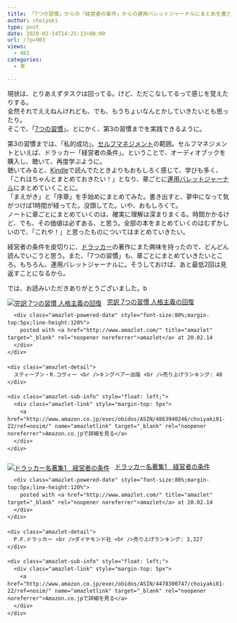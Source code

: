 ```yaml
---
title: 「7つの習慣」からの「経営者の条件」からの連用バレットジャーナルにまとめを書き書き
author: choiyaki
type: post
date: 2020-02-14T14:25:13+00:00
url: /?p=903
views:
  - 481
categories:
  - 本

---
```

現状は、とりあえずタスクは回ってる。けど、ただこなしてるって感じを覚えたりする。  
全然それでええねんけれども、でも、もうちょいなんとかしていきたいとも思ったり。  
そこで、「[7つの習慣][1]」。とにかく、第3の習慣までを実践できるように。

第3の習慣までは、「私的成功」。[セルフマネジメント][2]の範囲。セルフマネジメントといえば、ドラッカー「経営者の条件」。ということで、オーディオブックを購入し、聴いて、再度学ぶように。  
聴いてみると、[Kindle][3]で読んでたときよりもおもしろく感じて、学びも多く、「これはちゃんとまとめておきたい！」となり、章ごとに[連用バレットジャーナル][4]にまとめていくことに。  
「まえがき」と「序章」を手始めにまとめてみた。書き出すと、夢中になって気がつけば1時間が経ってた。没頭してた。いや、おもしろくて。  
ノートに章ごとにまとめていくのは、確実に理解は深まりまくる。時間かかるけど、でも、その価値は必ずある、と思う。全部の本をまとめていくのはむずかしいので、「これや！」と思ったものについてはまとめていきたい。

経営者の条件を皮切りに、[ドラッカー][5]の著作にまた興味を持ったので、どんどん読んでいこうと思う。また、「7つの習慣」も、章ごとにまとめていきたいところ。もちろん、連用バレットジャーナルに。そうしておけば、あと最低2回は見返すことになるから。

では、お読みいただきありがとうございました。b

<div class="amazlet-box" style="margin-bottom:0px;">
  <div class="amazlet-image" style="float:left;margin:0px 12px 1px 0px;">
    <a href="http://www.amazon.co.jp/exec/obidos/ASIN/4863940246/choiyaki81-22/ref=nosim/" name="amazletlink" target="_blank" rel="noopener noreferrer"><img src="https://i0.wp.com/images-fe.ssl-images-amazon.com/images/I/51HRqCnj7SL._SL160_.jpg?w=660&#038;ssl=1" alt="完訳 7つの習慣 人格主義の回復" style="border: none;" data-recalc-dims="1" /></a>
  </div>
  
  <div class="amazlet-info" style="line-height:120%; margin-bottom: 10px">
    <div class="amazlet-name" style="margin-bottom:10px;line-height:120%">
      <a href="http://www.amazon.co.jp/exec/obidos/ASIN/4863940246/choiyaki81-22/ref=nosim/" name="amazletlink" target="_blank" rel="noopener noreferrer">完訳 7つの習慣 人格主義の回復</a></p> 
      
      <div class="amazlet-powered-date" style="font-size:80%;margin-top:5px;line-height:120%">
        posted with <a href="http://www.amazlet.com/" title="amazlet" target="_blank" rel="noopener noreferrer">amazlet</a> at 20.02.14
      </div>
    </div>
    
    <div class="amazlet-detail">
      スティーブン・R.コヴィー <br />キングベアー出版 <br />売り上げランキング: 48
    </div>
    
    <div class="amazlet-sub-info" style="float: left;">
      <div class="amazlet-link" style="margin-top: 5px">
        <a href="http://www.amazon.co.jp/exec/obidos/ASIN/4863940246/choiyaki81-22/ref=nosim/" name="amazletlink" target="_blank" rel="noopener noreferrer">Amazon.co.jpで詳細を見る</a>
      </div>
    </div>
  </div>
  
  <div class="amazlet-footer" style="clear: left">
  </div>
</div>

<div class="amazlet-box" style="margin-bottom:0px;">
  <div class="amazlet-image" style="float:left;margin:0px 12px 1px 0px;">
    <a href="http://www.amazon.co.jp/exec/obidos/ASIN/4478300747/choiyaki81-22/ref=nosim/" name="amazletlink" target="_blank" rel="noopener noreferrer"><img src="https://i2.wp.com/images-fe.ssl-images-amazon.com/images/I/41AqZPNMbeL._SL160_.jpg?w=660&#038;ssl=1" alt="ドラッカー名著集1　経営者の条件" style="border: none;" data-recalc-dims="1" /></a>
  </div>
  
  <div class="amazlet-info" style="line-height:120%; margin-bottom: 10px">
    <div class="amazlet-name" style="margin-bottom:10px;line-height:120%">
      <a href="http://www.amazon.co.jp/exec/obidos/ASIN/4478300747/choiyaki81-22/ref=nosim/" name="amazletlink" target="_blank" rel="noopener noreferrer">ドラッカー名著集1　経営者の条件</a></p> 
      
      <div class="amazlet-powered-date" style="font-size:80%;margin-top:5px;line-height:120%">
        posted with <a href="http://www.amazlet.com/" title="amazlet" target="_blank" rel="noopener noreferrer">amazlet</a> at 20.02.14
      </div>
    </div>
    
    <div class="amazlet-detail">
      P.F.ドラッカー <br />ダイヤモンド社 <br />売り上げランキング: 3,327
    </div>
    
    <div class="amazlet-sub-info" style="float: left;">
      <div class="amazlet-link" style="margin-top: 5px">
        <a href="http://www.amazon.co.jp/exec/obidos/ASIN/4478300747/choiyaki81-22/ref=nosim/" name="amazletlink" target="_blank" rel="noopener noreferrer">Amazon.co.jpで詳細を見る</a>
      </div>
    </div>
  </div>
  
  <div class="amazlet-footer" style="clear: left">
  </div>
</div>

 [1]: https://scrapbox.io/choiyaki-hondana/7%E3%81%A4%E3%81%AE%E7%BF%92%E6%85%A3
 [2]: https://scrapbox.io/choiyaki-hondana/%E3%82%BB%E3%83%AB%E3%83%95%E3%83%9E%E3%83%8D%E3%82%B8%E3%83%A1%E3%83%B3%E3%83%88
 [3]: https://scrapbox.io/choiyaki-hondana/Kindle
 [4]: https://scrapbox.io/choiyaki-hondana/%E9%80%A3%E7%94%A8%E3%83%90%E3%83%AC%E3%83%83%E3%83%88%E3%82%B8%E3%83%A3%E3%83%BC%E3%83%8A%E3%83%AB
 [5]: https://scrapbox.io/choiyaki-hondana/%E3%83%89%E3%83%A9%E3%83%83%E3%82%AB%E3%83%BC